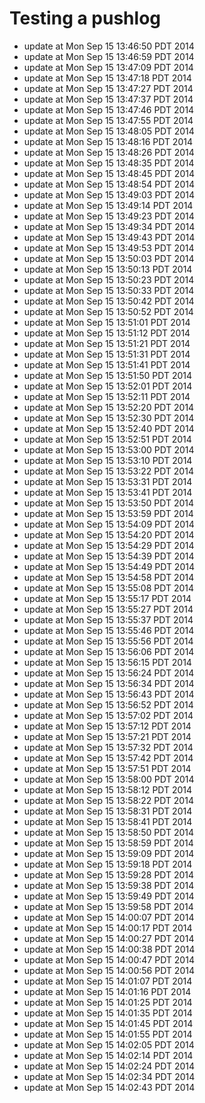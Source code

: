 # Testing a pushlog

* update at Mon Sep 15 13:46:50 PDT 2014
* update at Mon Sep 15 13:46:59 PDT 2014
* update at Mon Sep 15 13:47:09 PDT 2014
* update at Mon Sep 15 13:47:18 PDT 2014
* update at Mon Sep 15 13:47:27 PDT 2014
* update at Mon Sep 15 13:47:37 PDT 2014
* update at Mon Sep 15 13:47:46 PDT 2014
* update at Mon Sep 15 13:47:55 PDT 2014
* update at Mon Sep 15 13:48:05 PDT 2014
* update at Mon Sep 15 13:48:16 PDT 2014
* update at Mon Sep 15 13:48:26 PDT 2014
* update at Mon Sep 15 13:48:35 PDT 2014
* update at Mon Sep 15 13:48:45 PDT 2014
* update at Mon Sep 15 13:48:54 PDT 2014
* update at Mon Sep 15 13:49:03 PDT 2014
* update at Mon Sep 15 13:49:14 PDT 2014
* update at Mon Sep 15 13:49:23 PDT 2014
* update at Mon Sep 15 13:49:34 PDT 2014
* update at Mon Sep 15 13:49:43 PDT 2014
* update at Mon Sep 15 13:49:53 PDT 2014
* update at Mon Sep 15 13:50:03 PDT 2014
* update at Mon Sep 15 13:50:13 PDT 2014
* update at Mon Sep 15 13:50:23 PDT 2014
* update at Mon Sep 15 13:50:33 PDT 2014
* update at Mon Sep 15 13:50:42 PDT 2014
* update at Mon Sep 15 13:50:52 PDT 2014
* update at Mon Sep 15 13:51:01 PDT 2014
* update at Mon Sep 15 13:51:12 PDT 2014
* update at Mon Sep 15 13:51:21 PDT 2014
* update at Mon Sep 15 13:51:31 PDT 2014
* update at Mon Sep 15 13:51:41 PDT 2014
* update at Mon Sep 15 13:51:50 PDT 2014
* update at Mon Sep 15 13:52:01 PDT 2014
* update at Mon Sep 15 13:52:11 PDT 2014
* update at Mon Sep 15 13:52:20 PDT 2014
* update at Mon Sep 15 13:52:30 PDT 2014
* update at Mon Sep 15 13:52:40 PDT 2014
* update at Mon Sep 15 13:52:51 PDT 2014
* update at Mon Sep 15 13:53:00 PDT 2014
* update at Mon Sep 15 13:53:10 PDT 2014
* update at Mon Sep 15 13:53:22 PDT 2014
* update at Mon Sep 15 13:53:31 PDT 2014
* update at Mon Sep 15 13:53:41 PDT 2014
* update at Mon Sep 15 13:53:50 PDT 2014
* update at Mon Sep 15 13:53:59 PDT 2014
* update at Mon Sep 15 13:54:09 PDT 2014
* update at Mon Sep 15 13:54:20 PDT 2014
* update at Mon Sep 15 13:54:29 PDT 2014
* update at Mon Sep 15 13:54:39 PDT 2014
* update at Mon Sep 15 13:54:49 PDT 2014
* update at Mon Sep 15 13:54:58 PDT 2014
* update at Mon Sep 15 13:55:08 PDT 2014
* update at Mon Sep 15 13:55:17 PDT 2014
* update at Mon Sep 15 13:55:27 PDT 2014
* update at Mon Sep 15 13:55:37 PDT 2014
* update at Mon Sep 15 13:55:46 PDT 2014
* update at Mon Sep 15 13:55:56 PDT 2014
* update at Mon Sep 15 13:56:06 PDT 2014
* update at Mon Sep 15 13:56:15 PDT 2014
* update at Mon Sep 15 13:56:24 PDT 2014
* update at Mon Sep 15 13:56:34 PDT 2014
* update at Mon Sep 15 13:56:43 PDT 2014
* update at Mon Sep 15 13:56:52 PDT 2014
* update at Mon Sep 15 13:57:02 PDT 2014
* update at Mon Sep 15 13:57:12 PDT 2014
* update at Mon Sep 15 13:57:21 PDT 2014
* update at Mon Sep 15 13:57:32 PDT 2014
* update at Mon Sep 15 13:57:42 PDT 2014
* update at Mon Sep 15 13:57:51 PDT 2014
* update at Mon Sep 15 13:58:00 PDT 2014
* update at Mon Sep 15 13:58:12 PDT 2014
* update at Mon Sep 15 13:58:22 PDT 2014
* update at Mon Sep 15 13:58:31 PDT 2014
* update at Mon Sep 15 13:58:41 PDT 2014
* update at Mon Sep 15 13:58:50 PDT 2014
* update at Mon Sep 15 13:58:59 PDT 2014
* update at Mon Sep 15 13:59:09 PDT 2014
* update at Mon Sep 15 13:59:18 PDT 2014
* update at Mon Sep 15 13:59:28 PDT 2014
* update at Mon Sep 15 13:59:38 PDT 2014
* update at Mon Sep 15 13:59:49 PDT 2014
* update at Mon Sep 15 13:59:58 PDT 2014
* update at Mon Sep 15 14:00:07 PDT 2014
* update at Mon Sep 15 14:00:17 PDT 2014
* update at Mon Sep 15 14:00:27 PDT 2014
* update at Mon Sep 15 14:00:38 PDT 2014
* update at Mon Sep 15 14:00:47 PDT 2014
* update at Mon Sep 15 14:00:56 PDT 2014
* update at Mon Sep 15 14:01:07 PDT 2014
* update at Mon Sep 15 14:01:16 PDT 2014
* update at Mon Sep 15 14:01:25 PDT 2014
* update at Mon Sep 15 14:01:35 PDT 2014
* update at Mon Sep 15 14:01:45 PDT 2014
* update at Mon Sep 15 14:01:55 PDT 2014
* update at Mon Sep 15 14:02:05 PDT 2014
* update at Mon Sep 15 14:02:14 PDT 2014
* update at Mon Sep 15 14:02:24 PDT 2014
* update at Mon Sep 15 14:02:34 PDT 2014
* update at Mon Sep 15 14:02:43 PDT 2014
